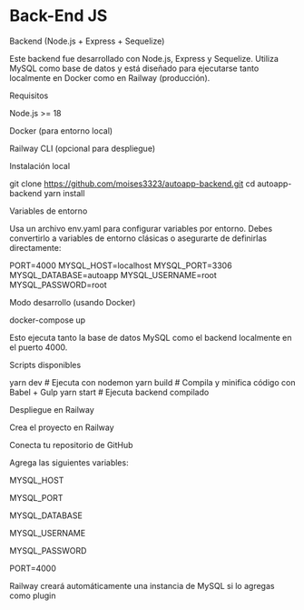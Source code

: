 # Back-End JS
Backend (Node.js + Express + Sequelize)

Este backend fue desarrollado con Node.js, Express y Sequelize. Utiliza MySQL como base de datos y está diseñado para ejecutarse tanto localmente en Docker como en Railway (producción).

Requisitos

Node.js >= 18

Docker (para entorno local)

Railway CLI (opcional para despliegue)

Instalación local

git clone https://github.com/moises3323/autoapp-backend.git
cd autoapp-backend
yarn install

Variables de entorno

Usa un archivo env.yaml para configurar variables por entorno. Debes convertirlo a variables de entorno clásicas o asegurarte de definirlas directamente:

PORT=4000
MYSQL_HOST=localhost
MYSQL_PORT=3306
MYSQL_DATABASE=autoapp
MYSQL_USERNAME=root
MYSQL_PASSWORD=root

Modo desarrollo (usando Docker)

docker-compose up

Esto ejecuta tanto la base de datos MySQL como el backend localmente en el puerto 4000.

Scripts disponibles

yarn dev     # Ejecuta con nodemon
yarn build   # Compila y minifica código con Babel + Gulp
yarn start   # Ejecuta backend compilado

Despliegue en Railway

Crea el proyecto en Railway

Conecta tu repositorio de GitHub

Agrega las siguientes variables:

MYSQL_HOST

MYSQL_PORT

MYSQL_DATABASE

MYSQL_USERNAME

MYSQL_PASSWORD

PORT=4000

Railway creará automáticamente una instancia de MySQL si lo agregas como plugin

